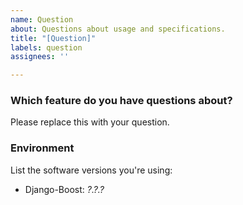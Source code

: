 ```yaml
---
name: Question
about: Questions about usage and specifications.
title: "[Question]"
labels: question
assignees: ''

---
```


### Which feature do you have questions about?  

Please replace this with your question.  

### Environment  

List the software versions you're using:  

- Django-Boost: *?.?.?*
